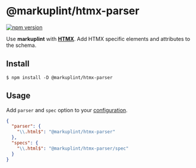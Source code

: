 # @markuplint/htmx-parser

[![npm version](https://badge.fury.io/js/%40markuplint%2Fhtmx-parser.svg)](https://www.npmjs.com/package/@markuplint/htmx-parser)

Use **markuplint** with [**HTMX**](https://htmx.org/).
Add HTMX specific elements and attributes to the schema.

## Install

```shell
$ npm install -D @markuplint/htmx-parser
```

## Usage

Add `parser` and `spec` option to your [configuration](https://markuplint.dev/configuration/#properties/parser).

```json
{
  "parser": {
    "\\.html$": "@markuplint/htmx-parser"
  },
  "specs": {
    "\\.html$": "@markuplint/htmx-parser/spec"
  }
}
```
